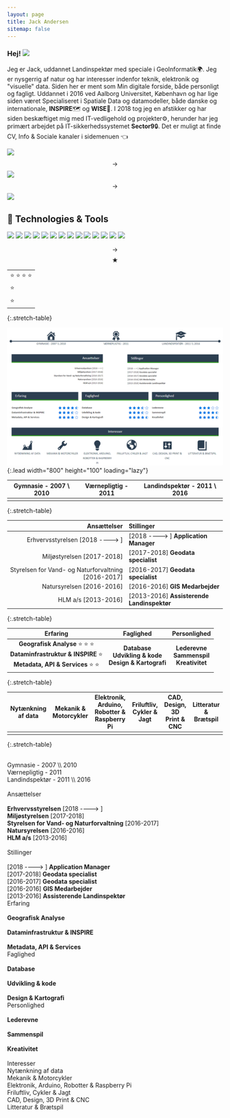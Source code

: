 ```yaml
---
layout: page
title: Jack Andersen
sitemap: false
---
```

### Hej! <img src="https://raw.githubusercontent.com/MartinHeinz/MartinHeinz/master/wave.gif" width="30px">
Jeg er Jack, uddannet Landinspektør med speciale i GeoInformatik🌍. Jeg er nysgerrig af natur og har interesser indenfor teknik, elektronik og "visuelle" data.
Siden her er ment som Min digitale forside, både personligt og fagligt.
Uddannet i 2016 ved Aalborg Universitet, København og har lige siden været Specialiseret i Spatiale Data og datamodeller, både danske og internationale, **INSPIRE**🗺️ og **WISE**🧱. I 2018 tog jeg en afstikker og har siden beskæftiget mig med IT-vedligehold og projekter⚙️, herunder har jeg primært arbejdet på IT-sikkerhedssystemet **Sector9**🔒. Det er muligt at finde CV, Info & Sociale kanaler i sidemenuen 👈

<!---#https://shields.io/--->
![](https://img.shields.io/badge/appveyor-Gymnasie_2007_\\\_2010-informational?style=for-the-badge&logo=appveyor&logoColor=white&color=blue)$$\longrightarrow$$
![](https://img.shields.io/badge/appveyor-Værnepligtig_2011-informational?style=for-the-badge&logo=appveyor&logoColor=white&color=blue)$$\longrightarrow$$
![](https://img.shields.io/badge/appveyor-Landindspektør_2011_\\\_2016-informational?style=for-the-badge&logo=appveyor&logoColor=white&color=blue)


## 🔧 Technologies & Tools
![](https://img.shields.io/badge/OS-Linux-informational?style=flat&logo=linux&logoColor=white&color=2bbc8a)
![](https://img.shields.io/badge/Editor-IntelliJ_IDEA-informational?style=flat&logo=intellij-idea&logoColor=white&color=2bbc8a)
![](https://img.shields.io/badge/Code-Python-informational?style=flat&logo=python&logoColor=white&color=2bbc8a)
![](https://img.shields.io/badge/Code-JavaScript-informational?style=flat&logo=javascript&logoColor=white&color=2bbc8a)
![](https://img.shields.io/badge/Code-Golang-informational?style=flat&logo=go&logoColor=white&color=2bbc8a)
![](https://img.shields.io/badge/Code-Make-informational?style=flat&logo=cmake&logoColor=white&color=2bbc8a)
![](https://img.shields.io/badge/Code-Vue-informational?style=flat&logo=vue.js&logoColor=white&color=2bbc8a)
![](https://img.shields.io/badge/Shell-Bash-informational?style=flat&logo=gnu-bash&logoColor=white&color=2bbc8a)
![](https://img.shields.io/badge/Tools-PostgreSQL-informational?style=flat&logo=postgresql&logoColor=white&color=2bbc8a)
![](https://img.shields.io/badge/Tools-Docker-informational?style=flat&logo=docker&logoColor=white&color=2bbc8a)
![](https://img.shields.io/badge/Tools-Kubernetes-informational?style=flat&logo=kubernetes&logoColor=white&color=2bbc8a)
![](https://img.shields.io/badge/Tools-Red_Hat_OpenShift-informational?style=flat&logo=red-hat-open-shift&logoColor=white&color=2bbc8a)
![](https://img.shields.io/badge/Cloud-Digital_Ocean-informational?style=flat&logo=digitalocean&logoColor=white&color=2bbc8a)
![](https://img.shields.io/badge/<WORD_ON_LEFT>-<WORD_ON_RIGHT>-informational?style=flat&logo=data:image/svg%2bxml;base64,<BASE64_DATA>)


$$\longrightarrow$$
$$\bigstar$$

||
|:----------|
|  :star: :star: :star: :star:|
|  :star:| 
| :star:|
{:.stretch-table}

![Full-width image](/assets/img/logo/klip_wisecloud.png){:.lead width="800" height="100" loading="lazy"}

| Gymnasie - 2007 \ 2010 | Værnepligtig - 2011 | Landindspektør - 2011 \ 2016 |
|:----------:|:----------:|:----------:|
| | | |
{:.stretch-table}

| Ansættelser | Stillinger |
|-----------:|:-----------|
| Erhvervsstyrelsen [2018 ----> ] | [2018 ----> ] **Application Manager** |
| Miljøstyrelsen [2017-2018] | [2017-2018] **Geodata specialist** |
| Styrelsen for Vand- og Naturforvaltning [2016-2017] | [2016-2017] **Geodata specialist** |
| Natursyrelsen [2016-2016] | [2016-2016] **GIS Medarbejder** |
| HLM a/s [2013-2016] | [2013-2016] **Assisterende Landinspektør** |
{:.stretch-table}

| Erfaring | Faglighed | Personlighed |
|:----------:|:----------:|:----------:|
| **Geografisk Analyse** :star: :star: :star: <br> **Dataminfrastruktur & INSPIRE** :star: <br> **Metadata, API & Services** :star: :star: | **Database** <br> **Udvikling & kode** <br> **Design & Kartografi** | **Lederevne** <br> **Sammenspil** <br> **Kreativitet** |
{:.stretch-table}

| Nytænkning af data | Mekanik & Motorcykler | Elektronik, Arduino, Robotter & Raspberry Pi | Friluftliv, Cykler & Jagt | CAD, Design, 3D Print & CNC | Litteratur & Brætspil |
|:----------:|:----------:|:----------:|:----------:|:----------:|:----------:|
| | | | | | |
{:.stretch-table}

[documentation]: docs/README.md
[install]: docs/install.md
[upgrade]: docs/upgrade.md
[config]: docs/config.md

<div id="primary" class="content-area">
   <main id="main" class="site-main full-width" role="main">
      <div class="grid">
         <br>
         <div class="timeline-bar"></div>
         <div class="row icons bar">
            <div class="c1"></div>
            <div class="c3 "> <span class="dashicons dashicons-admin-home"></span> Gymnasie - 2007 \\ 2010</div>
            <div class="c1"></div>
            <div class="c3 "> <span class="dashicons dashicons-awards"></span> Værnepligtig - 2011</div>
            <div class="c1"></div>
            <div class="c3 end"> <span class="dashicons dashicons-welcome-learn-more"></span> Landindspektør - 2011 \\ 2016</div>
         </div>
         <br>
         <div class="row">
            <div class="c5 work">
               <div class="section-head">Ansættelser</div>
               <div class="section-content"> <br> <b>Erhvervsstyrelsen</b> [2018 ----&gt; ] <br> <b>Miljøstyrelsen</b> [2017-2018] <br> <b>Styrelsen for Vand- og Naturforvaltning</b> [2016-2017] <br> <b>Natursyrelsen</b> [2016-2016] <br> <b>HLM a/s</b> [2013-2016] <br><br></div>
            </div>
            <div class="c2"></div>
            <div class="c5 work end">
               <div class="section-head">Stillinger</div>
               <br> [2018 ----&gt; ] <b>Application Manager</b><br> [2017-2018] <b>Geodata specialist</b><br> [2016-2017] <b>Geodata specialist</b><br> [2016-2016] <b>GIS Medarbejder</b><br> [2013-2016] <b>Assisterende Landinspektør</b> <br>
            </div>
         </div>
         <div class="row stars">
            <div class="c4 ">
               <div class="section-head"> Erfaring</div>
               <div class="section-content">
                  <br><b> Geografisk Analyse</b>
                  <div class="alignright"> <span class="dashicons dashicons-star-filled"></span> <span class="dashicons dashicons-star-filled"></span> <span class="dashicons dashicons-star-filled"></span> <span class="dashicons dashicons-star-filled"></span> <span class="dashicons dashicons-star-half"></span></div>
                  <br><b> Dataminfrastruktur &amp; INSPIRE</b>
                  <div class="alignright"> <span class="dashicons dashicons-star-filled"></span> <span class="dashicons dashicons-star-filled"></span> <span class="dashicons dashicons-star-filled"></span> <span class="dashicons dashicons-star-half"></span> <span class="dashicons dashicons-star-empty"></span></div>
                  <br><b> Metadata, API &amp; Services</b>
                  <div class="alignright"> <span class="dashicons dashicons-star-filled"></span> <span class="dashicons dashicons-star-filled"></span> <span class="dashicons dashicons-star-filled"></span> <span class="dashicons dashicons-star-filled"></span> <span class="dashicons dashicons-star-empty"></span></div>
               </div>
            </div>
            <div class="c4 ">
               <div class="section-head"> Faglighed</div>
               <div class="section-content">
                  <br><b> Database</b>
                  <div class="alignright"> <span class="dashicons dashicons-star-filled"></span> <span class="dashicons dashicons-star-filled"></span> <span class="dashicons dashicons-star-filled"></span> <span class="dashicons dashicons-star-half"></span> <span class="dashicons dashicons-star-empty"></span></div>
                  <br><b> Udvikling &amp; kode</b>
                  <div class="alignright"> <span class="dashicons dashicons-star-filled"></span> <span class="dashicons dashicons-star-filled"></span> <span class="dashicons dashicons-star-filled"></span> <span class="dashicons dashicons-star-half"></span> <span class="dashicons dashicons-star-empty"></span></div>
                  <br><b> Design &amp; Kartografi</b>
                  <div class="alignright"> <span class="dashicons dashicons-star-filled"></span> <span class="dashicons dashicons-star-filled"></span> <span class="dashicons dashicons-star-filled"></span> <span class="dashicons dashicons-star-filled"></span> <span class="dashicons dashicons-star-half"></span></div>
               </div>
            </div>
            <div class="c4 end">
               <div class="section-head"> Personlighed</div>
               <div class="section-content">
                  <br><b> Lederevne</b>
                  <div class="alignright"> <span class="dashicons dashicons-star-filled"></span> <span class="dashicons dashicons-star-filled"></span> <span class="dashicons dashicons-star-filled"></span> <span class="dashicons dashicons-star-empty"></span> <span class="dashicons dashicons-star-empty"></span></div>
                  <br><b> Sammenspil</b>
                  <div class="alignright"> <span class="dashicons dashicons-star-filled"></span> <span class="dashicons dashicons-star-filled"></span> <span class="dashicons dashicons-star-filled"></span> <span class="dashicons dashicons-star-filled"></span> <span class="dashicons dashicons-star-half"></span></div>
                  <br><b> Kreativitet</b>
                  <div class="alignright"> <span class="dashicons dashicons-star-filled"></span> <span class="dashicons dashicons-star-filled"></span> <span class="dashicons dashicons-star-filled"></span> <span class="dashicons dashicons-star-filled"></span> <span class="dashicons dashicons-star-half"></span></div>
               </div>
            </div>
         </div>
         <br>
         <div class="row ">
            <div class="c6 ">
               <div class="section-head arrow_box"> Interesser</div>
            </div>
            <div class="c6 end"></div>
         </div>
         <div class="row icons">
            <div class=" c2"> <span class="dashicons dashicons-chart-area"></span> Nytænkning af data</div>
            <div class=" c2"> <span class="dashicons dashicons-admin-tools"></span> Mekanik &amp; Motorcykler</div>
            <div class=" c2"> <span class="dashicons dashicons-lightbulb"></span> Elektronik, Arduino, Robotter &amp; Raspberry Pi</div>
            <div class=" c2"> <span class="dashicons dashicons-admin-site"></span> Friluftliv, Cykler &amp; Jagt</div>
            <div class=" c2"> <span class="dashicons dashicons-admin-settings"></span> CAD, Design, 3D Print &amp; CNC</div>
            <div class=" c2"> <span class="dashicons dashicons-book"></span> Litteratur &amp; Brætspil</div>
         </div>
      </div>
   </main>
</div>
